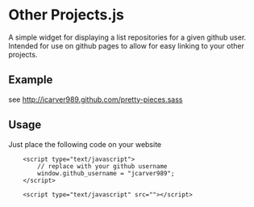 Other Projects.js
===================
A simple widget for displaying a list repositories for a given github user. Intended for use on github pages to allow for easy linking to your other projects. 

Example
-----------------
see http://jcarver989.github.com/pretty-pieces.sass

Usage
------------------

Just place the following code on your website

        <script type="text/javascript">
            // replace with your github username
            window.github_username = "jcarver989";
        </script>

        <script type="text/javascript" src=""></script>
